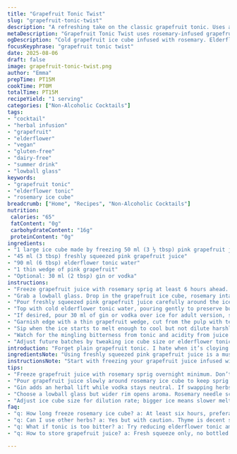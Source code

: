 ```yaml
---
title: "Grapefruit Tonic Twist"
slug: "grapefruit-tonic-twist"
description: "A refreshing take on the classic grapefruit tonic. Uses a grapefruit ice cube infused with rosemary for an herbal kick. Swaps standard tonic for a lightly bitter elderflower tonic, adding depth. Recipe yields a single serving. Ideal for those craving subtle complexity with or without alcohol. Maintains vegan, gluten-free, and dairy-free status. Prep involves freezing juice in advance and quick assembly. Garnish with a thin grapefruit slice and a sprig of fresh rosemary. Play with ratios to match bitter-sour preferences."
metaDescription: "Grapefruit Tonic Twist uses rosemary-infused grapefruit ice cube with elderflower tonic for layered herbal-citrus notes. Vegan, gluten, dairy free. Try gin optional."
ogDescription: "Cold grapefruit ice cube infused with rosemary. Elderflower tonic tops off herbal-citrus sip. Gin or vodka optional. Bitter, aromatic, refreshing. Vegan friendly."
focusKeyphrase: "grapefruit tonic twist"
date: 2025-08-06
draft: false
image: grapefruit-tonic-twist.png
author: "Emma"
prepTime: PT15M
cookTime: PT0M
totalTime: PT15M
recipeYield: "1 serving"
categories: ["Non-Alcoholic Cocktails"]
tags:
- "cocktail"
- "herbal infusion"
- "grapefruit"
- "elderflower"
- "vegan"
- "gluten-free"
- "dairy-free"
- "summer drink"
- "lowball glass"
keywords:
- "grapefruit tonic"
- "elderflower tonic"
- "rosemary ice cube"
breadcrumb: ["Home", "Recipes", "Non-Alcoholic Cocktails"]
nutrition: 
 calories: "65"
 fatContent: "0g"
 carbohydrateContent: "16g"
 proteinContent: "0g"
ingredients:
- "1 large ice cube made by freezing 50 ml (3 ½ tbsp) pink grapefruit juice together with a small rosemary sprig"
- "45 ml (3 tbsp) freshly squeezed pink grapefruit juice"
- "90 ml (6 tbsp) elderflower tonic water"
- "1 thin wedge of pink grapefruit"
- "Optional: 30 ml (2 tbsp) gin or vodka"
instructions:
- "Freeze grapefruit juice with rosemary sprig at least 6 hours ahead. Emerald green needles infuse gently."
- "Grab a lowball glass. Drop in the grapefruit ice cube, rosemary intact. Listen as it clinks low, slow melody."
- "Pour freshly squeezed pink grapefruit juice carefully around the ice cube, keeping rosemary sprig visible."
- "Top with cold elderflower tonic water, pouring gently to preserve bubbles, creating a frothy white head."
- "If desired, pour 30 ml of gin or vodka over ice for adult version, swirl lightly to blend flavors."
- "Garnish edge with a thin grapefruit wedge, cut from the pulp with tender membranes intact; adds aroma, texture."
- "Sip when the ice starts to melt enough to cool but not dilute harshly. The rosemary aroma sharpens the palate."
- "Watch for the mingling bitterness from tonic and acidity from juice balancing on the tongue."
- "Adjust future batches by tweaking ice cube size or elderflower tonic amount to hit personal bitter-sour target."
introduction: "Forget plain grapefruit tonic. I hate when it’s cloying or flat. Tried adding herbs to ice cubes: rosemary works—something about its pine scent cuts the sharpness just right. Switched soda tonic for elderflower tonic last winter—bitter, perfumed, complex rather than sugary. The ice cube melts slow, releasing fresh herbal aroma while keeping that citrus brightness alive. Slightly changed juice amount because too much sour overwhelms—now it’s a better balance between bright acid, mild bitterness, and fragrant herb notes. Gin or vodka optional; works well neat too, especially on hot days. Always add the garnish last; it’s not just decoration but lifts aroma when sipping. Clinical measurements only rough; rely on feel and taste to balance elements."
ingredientsNote: "Using freshly squeezed pink grapefruit juice is a must; bottled juices kill vibrancy and often taste too sweet or bitter in weird ways. Freezing juice with a rosemary sprig takes a day ahead but is crucial—herb oils infuse slowly, no need to muddle or crush directly in the glass, which can be overpowering. Elderflower tonic replaces standard tonic to avoid medicinal bitterness common with quinine-heavy brands. Substitute with any floral tonic, but avoid heavily sweetened sodas that mute grapefruit’s complexity. The big ice cube keeps drink cold longer without watering it down rapidly. Thin grapefruit wedges for garnish release subtle citrus oils. If you lack rosemary, thyme is a decent backup but changes profile noticeably. For alcohol, gin adds herbaceous notes; vodka maintains neutrality—choose based on mood. Always chill glass prior if possible, to extend refreshment."
instructionsNote: "Start with freezing your grapefruit juice infused with rosemary at least six hours ahead; I often freeze overnight. Avoid crushing rosemary sprig — let the slow melt handle infusion, giving a gentle, layered taste without bitterness that muddling causes. Glassware matters; lowball glass is classic but something wider enhances aroma—the wider the opening, the better you catch rosemary and grapefruit scents. Add juice second, pour gently near ice cube to keep herb visible and show contrast of pale pink liquid against translucent cube. Pour tonic last, slow—watch bubbles cling to rosemary and ice, creating a frothy surface. Stirring optional; delicate swirl blends alcohol if using, but too much agitation kills bubbles and froth. Garnish last; cut wedge thin, not too thick or it overwhelms with bitterness. Sip when ice is melting but still firm — that’s when flavors harmonize best, neither diluted nor too sharp. Experiment with ratios based on taste – more tonic if too sour, less if too bitter. Always taste as you go."
tips:
- "Freeze grapefruit juice with rosemary sprig overnight minimum. Don’t crush rosemary; slow melting releases oils gently avoiding bitterness. The ice cube slow melts preserving chill but keeps flavors fresh without watering down fast."
- "Pour grapefruit juice slowly around rosemary ice cube to keep sprig visible. Visual contrast helps judge infusion progress. Use cold elderflower tonic and add gently to hold carbonation. Bubbles cling to herb and ice surfaces; listen as bubbles pop slowly."
- "Gin adds an herbal lift while vodka stays neutral. If swapping herbs, thyme works but changes aroma profile – rosemary offers pine sharpness. Adjust grapefruit juice amounts to control acidity; too much juice overwhelms bitter notes."
- "Choose a lowball glass but wider rim opens aroma. Rosemary needle scent is more apparent with wider glass. Chill glass beforehand to keep drink cold longer. Garnish thin grapefruit wedge; thicker wedges bring bitterness and mask aroma."
- "Adjust ice cube size for dilution rate; bigger ice means slower melting, longer chilling. Elderflower tonic varies by brand — floral but not overly sweet ones better. Skip sugary sodas or quinine-heavy tonics to preserve grapefruit brightness."
faq:
- "q: How long freeze rosemary ice cube? a: At least six hours, preferably overnight. Make ice firm without cracks. Fresh rosemary oils infuse slowly while melting. Avoid crushing sprig directly, weird bitterness can appear."
- "q: Can I use other herbs? a: Yes but with caution. Thyme is decent substitute but flavor is noticeably different. Mint too strong and fresh, overwhelms grapefruit. Experiment but rosemary brings balance between pine and citrus."
- "q: What if tonic is too bitter? a: Try reducing elderflower tonic amount first. If still harsh, switch brands or dilute tonic with soda water. Some tonics have stronger quinine bitterness. Floral tonics preferred for subtlety."
- "q: How to store grapefruit juice? a: Fresh squeeze only, no bottled juices. Keep refrigerated max 24 hours. Freeze portions for ice cubes ahead. Juice loses brightness and gets sweeter or bitter when stored long. Use cold, fresh juice always."

---
```

